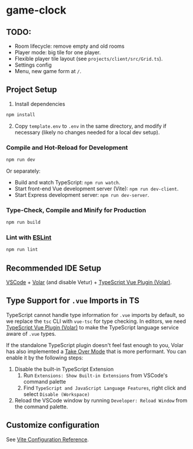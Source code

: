 # game-clock

## TODO:

- Room lifecycle: remove empty and old rooms
- Player mode: big tile for one player.
- Flexible player tile layout (see `projects/client/src/Grid.ts`).
- Settings config
- Menu, new game form at `/`.

## Project Setup

1. Install dependencies

```sh
npm install
```

2. Copy `template.env` to `.env` in the same directory, and modify if necessary (likely no changes needed for a local dev setup).

### Compile and Hot-Reload for Development

```sh
npm run dev
```

Or separately:

- Build and watch TypeScript: `npm run watch`.
- Start front-end Vue development server (Vite): `npm run dev-client`.
- Start Express development server: `npm run dev-server`.

### Type-Check, Compile and Minify for Production

```sh
npm run build
```

### Lint with [ESLint](https://eslint.org/)

```sh
npm run lint
```

## Recommended IDE Setup

[VSCode](https://code.visualstudio.com/) + [Volar](https://marketplace.visualstudio.com/items?itemName=Vue.volar) (and disable Vetur) + [TypeScript Vue Plugin (Volar)](https://marketplace.visualstudio.com/items?itemName=Vue.vscode-typescript-vue-plugin).

## Type Support for `.vue` Imports in TS

TypeScript cannot handle type information for `.vue` imports by default, so we replace the `tsc` CLI with `vue-tsc` for type checking. In editors, we need [TypeScript Vue Plugin (Volar)](https://marketplace.visualstudio.com/items?itemName=Vue.vscode-typescript-vue-plugin) to make the TypeScript language service aware of `.vue` types.

If the standalone TypeScript plugin doesn't feel fast enough to you, Volar has also implemented a [Take Over Mode](https://github.com/johnsoncodehk/volar/discussions/471#discussioncomment-1361669) that is more performant. You can enable it by the following steps:

1. Disable the built-in TypeScript Extension
   1. Run `Extensions: Show Built-in Extensions` from VSCode's command palette
   2. Find `TypeScript and JavaScript Language Features`, right click and select `Disable (Workspace)`
2. Reload the VSCode window by running `Developer: Reload Window` from the command palette.

## Customize configuration

See [Vite Configuration Reference](https://vitejs.dev/config/).
